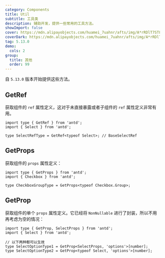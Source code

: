 ```yaml
---
category: Components
title: Util
subtitle: 工具类
description: 辅助开发，提供一些常用的工具方法。
showImport: false
cover: https://mdn.alipayobjects.com/huamei_7uahnr/afts/img/A*rRDlT7ST8DUAAAAAAAAAAAAADrJ8AQ/original
coverDark: https://mdn.alipayobjects.com/huamei_7uahnr/afts/img/A*rRDlT7ST8DUAAAAAAAAAAAAADrJ8AQ/original
tag: 5.13.0
demo:
  cols: 2
group:
  title: 其他
  order: 99
---
```


自 `5.13.0` 版本开始提供这些方法。

## GetRef

获取组件的 `ref` 属性定义，这对于未直接暴露或者子组件的 `ref` 属性定义非常有用。

```tsx
import type { GetRef } from 'antd';
import { Select } from 'antd';

type SelectRefType = GetRef<typeof Select>; // BaseSelectRef
```

## GetProps

获取组件的 `props` 属性定义：

```tsx
import type { GetProps } from 'antd';
import { Checkbox } from 'antd';

type CheckboxGroupType = GetProps<typeof Checkbox.Group>;
```

## GetProp

获取组件的单个 `props` 属性定义。它已经将 `NonNullable` 进行了封装，所以不用再考虑为空的情况：

```tsx
import type { GetProp, SelectProps } from 'antd';
import { Select } from 'antd';

// 以下两种都可以生效
type SelectOptionType1 = GetProp<SelectProps, 'options'>[number];
type SelectOptionType2 = GetProp<typeof Select, 'options'>[number];
```
